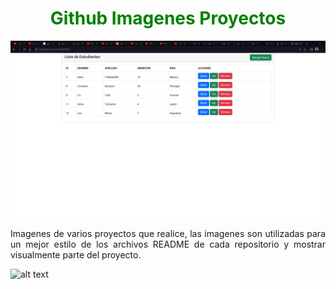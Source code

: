 <h1 align="center" style="color: green">Github Imagenes Proyectos</h1>


![alt text](https://raw.githubusercontent.com/KevoTHRASHER/Images-Github-Repositories/main/Alumnos%20CRUD/Alumnos%20CRUD%201.png?raw=true)

<p align="justify">Imagenes de varios proyectos que realice, las imagenes son utilizadas para un mejor estilo de los archivos README de cada repositorio y mostrar visualmente parte del proyecto.</p>


![alt text](https://raw.githubusercontent.com/KevoTHRASHER/Images-Github-Repositories/main/Portafolio%20Boostrap/Portafolio%202.png?raw=true)


